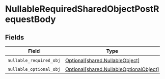 # NullableRequiredSharedObjectPostRequestBody


## Fields

| Field                                                                                    | Type                                                                                     | Required                                                                                 | Description                                                                              | Example                                                                                  |
| ---------------------------------------------------------------------------------------- | ---------------------------------------------------------------------------------------- | ---------------------------------------------------------------------------------------- | ---------------------------------------------------------------------------------------- | ---------------------------------------------------------------------------------------- |
| `nullable_required_obj`                                                                  | [Optional[shared.NullableObject]](../../models/shared/nullableobject.md)                 | :heavy_check_mark:                                                                       | N/A                                                                                      | <nil>                                                                                    |
| `nullable_optional_obj`                                                                  | [Optional[shared.NullableOptionalObject]](../../models/shared/nullableoptionalobject.md) | :heavy_minus_sign:                                                                       | N/A                                                                                      |                                                                                          |